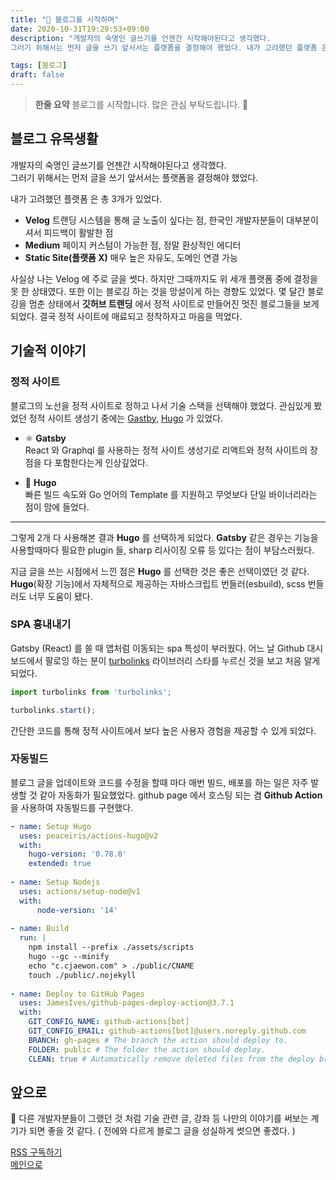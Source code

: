 ```yaml
---
title: "🌟 블로그를 시작하며"
date: 2020-10-31T19:29:53+09:00
description: "개발자의 숙명인 글쓰기를 언젠간 시작해야된다고 생각했다.  
그러기 위해서는 먼저 글을 쓰기 앞서서는 플랫폼을 결정해야 했었다. 내가 고려했던 플랫폼 은 총 3개가 있었다. Velog : 트랜딩 시스템을 통해 글 노출이 싶다는 점, 한국인 개발자분들이 대부분이셔서 피드백이 활발한 점"

tags: [블로그]
draft: false
---
```


> **한줄 요약** 블로그를 시작합니다. 많은 관심 부탁드립니다. 🙇

## 블로그 유목생활
개발자의 숙명인 글쓰기를 언젠간 시작해야된다고 생각했다.  
그러기 위해서는 먼저 글을 쓰기 앞서서는 플랫폼을 결정해야 했었다.

내가 고려했던 플랫폼 은 총 3개가 있었다.

- **Velog** 트랜딩 시스템을 통해 글 노출이 싶다는 점, 한국인 개발자분들이 대부분이셔서 피드백이 활발한 점
- **Medium** 페이지 커스텀이 가능한 점, 정말 환상적인 에디터
- **Static Site(플랫폼 X)** 매우 높은 자유도, 도메인 연결 가능 

사실상 나는 Velog 에 주로 글을 썻다. 하지만 그때까지도 위 세개 플랫폼 중에 결정을 못 한 상태였다.
또한 이는 블로깅 하는 것을 망설이게 하는 경향도 있었다. 몇 달간 블로깅을 멈춘 상태에서 **깃허브 트랜딩** 에서 정적 사이트로 만들어진 멋진 블로그들을 보게되었다.
결국 정적 사이트에 매료되고 정착하자고 마음을 먹었다.

## 기술적 이야기
### 정적 사이트
블로그의 노선을 정적 사이트로 정하고 나서 기술 스택을 선택해야 했었다. 관심있게 봤었던 정적 사이트 생성기 중에는 [Gastby](https://www.gatsbyjs.com/), [Hugo](https://gohugo.io/) 가 있었다.

- ⚛️ **Gatsby**  
React 와 Graphql 를 사용하는 정적 사이트 생성기로 리액트와 정적 사이트의 장점을 다 포함한다는게 인상깊었다.

- 🚀 **Hugo**  
빠른 빌드 속도와 Go 언어의 Template 를 지원하고 무엇보다 단일 바이너리라는 점이 맘에 들었다.

---

그렇게 2개 다 사용해본 결과 **Hugo** 를 선택하게 되었다. **Gatsby** 같은 경우는 기능을 사용할때마다 필요한 plugin 들, sharp 리사이징 오류 등 있다는 점이 부담스러웠다.

지금 글을 쓰는 시점에서 느낀 점은 **Hugo** 를 선택한 것은 좋은 선택이였던 것 같다.
 **Hugo**(확장 기능)에서 자체적으로 제공하는 자바스크립트 번들러(esbuild), scss 번들러도 너무 도움이 됐다.

### SPA 흉내내기
Gatsby (React) 를 쓸 때 앱처럼 이동되는 spa 특성이 부러웠다. 어느 날 Github 대시보드에서 팔로잉 하는 분이 [turbolinks](https://github.com/turbolinks/turbolinks) 라이브러리 스타를 누르신 것을 보고 처음 알게되었다.
```js
import turbolinks from 'turbolinks';

turbolinks.start();
```
간단한 코드를 통해 정적 사이트에서 보다 높은 사용자 경험을 제공할 수 있게 되었다.

### 자동빌드
블로그 글을 업데이트와 코드를 수정을 할때 마다 매번 빌드, 배포를 하는 일은 자주 발생할 것 같아 자동화가 필요했었다.
github page 에서 호스팅 되는 겸 **Github Action** 을 사용하여 자동빌드를 구현했다.

```yml
- name: Setup Hugo
  uses: peaceiris/actions-hugo@v2
  with:
    hugo-version: '0.78.0'
    extended: true
      
- name: Setup Nodejs
  uses: actions/setup-node@v1
  with:
      node-version: '14'
      
- name: Build
  run: |
    npm install --prefix ./assets/scripts
    hugo --gc --minify
    echo "c.cjaewon.com" > ./public/CNAME
    touch ./public/.nojekyll
    
- name: Deploy to GitHub Pages
  uses: JamesIves/github-pages-deploy-action@3.7.1
  with: 
    GIT_CONFIG_NAME: github-actions[bot]
    GIT_CONFIG_EMAIL: github-actions[bot]@users.noreply.github.com
    BRANCH: gh-pages # The branch the action should deploy to.
    FOLDER: public # The folder the action should deploy.
    CLEAN: true # Automatically remove deleted files from the deploy branch
```

## 앞으로
🙏 다른 개발자분들이 그랬던 것 처럼 기술 관련 글, 강좌 등 나만의 이야기를 써보는 계기가 되면 좋을 것 같다.
( 전에와 다르게 블로그 글을 성실하게 썻으면 좋겠다. )

[RSS 구독하기](/index.xml)  
[메인으로](/)